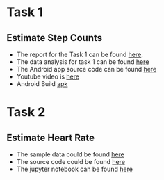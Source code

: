 # Task 1

## Estimate Step Counts

* The report for the Task 1 can be found [here](https://docs.google.com/document/d/1H5oBpqTFtv0YsxUnz7lT3PQ98UqbijkJxLb8EXtsRn0/edit?usp=sharing).<br/>
* The data analysis for task 1 can be found [here](https://github.com/humaneBicycle/IP0NB0000012/blob/main/Task%201/Step_Counting_Data_Analysis.ipynb)<br/>
* The Android app source code can be found [here](https://github.com/humaneBicycle/IP0NB0000012/tree/main/Task%201/StepCount)<br/>
* Youtube video is [here](https://www.youtube.com/shorts/5abyJjd2sdA)<br/>
* Android Build [apk](https://drive.google.com/drive/folders/17QfdU1x7dkXXnC1GCs8l6MwHQvka1KmS?usp=sharing)<br/>

# Task 2

## Estimate Heart Rate

* The sample data could be found [here](https://drive.google.com/drive/folders/13pcVNL2Y2oKPHTkQ53QaIpHNNlKOUu3z?usp=sharing)
* The source code could be found [here](https://github.com/humaneBicycle/IP0NB0000012/tree/main/Task%202/EstimateHeartRate)
* The jupyter notebook can be found [here]()